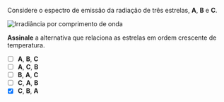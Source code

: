 Considere o espectro de emissão da radiação de três estrelas, **A**, **B** e **C**.

![Irradiância por comprimento de onda](1A09-2P.svg)

**Assinale** a alternativa que relaciona as estrelas em ordem crescente de temperatura.

- [ ] **A**, **B**, **C**
- [ ] **A**, **C**, **B**
- [ ] **B**, **A**, **C**
- [ ] **C**, **A**, **B**
- [x] **C**, **B**, **A**